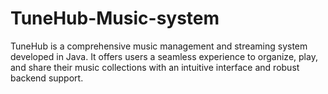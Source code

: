 # TuneHub-Music-system
TuneHub is a comprehensive music management and streaming system developed in Java. It offers users a seamless experience to organize, play, and share their music collections with an intuitive interface and robust backend support.
